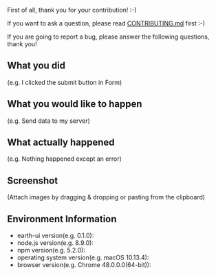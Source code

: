 First of all, thank you for your contribution! :-)

If you want to ask a question, please read [CONTRIBUTING.md](https://github.com/webapp-suite/ui/blob/master/.github/CONTRIBUTING.md) first :-)

If you are going to report a bug, please answer the following questions, thank you!

## What you did

(e.g. I clicked the submit button in Form)

## What you would like to happen

(e.g. Send data to my server)

## What actually happened

(e.g. Nothing happened except an error)

## Screenshot

(Attach images by dragging & dropping or pasting from the clipboard)

## Environment Information

- earth-ui version(e.g. 0.1.0):
- node.js version(e.g. 8.9.0):
- npm version(e.g. 5.2.0):
- operating system version(e.g. macOS 10.13.4):
- browser version(e.g. Chrome 48.0.0.0(64-bit)):
